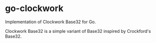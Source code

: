 # go-clockwork

Implementation of Clockwork Base32 for Go.

Clockwork Base32 is a simple variant of Base32 inspired by Crockford's Base32.